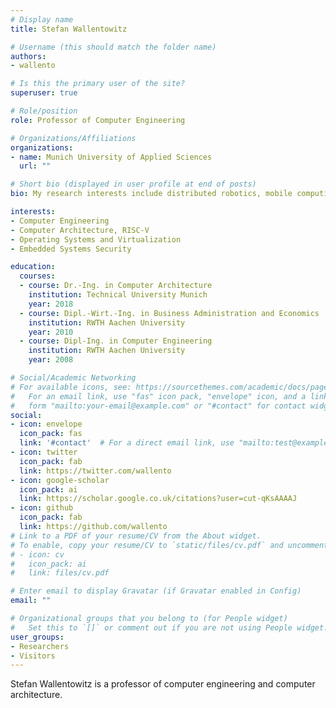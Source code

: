 ```yaml
---
# Display name
title: Stefan Wallentowitz

# Username (this should match the folder name)
authors:
- wallento

# Is this the primary user of the site?
superuser: true

# Role/position
role: Professor of Computer Engineering

# Organizations/Affiliations
organizations:
- name: Munich University of Applied Sciences
  url: ""

# Short bio (displayed in user profile at end of posts)
bio: My research interests include distributed robotics, mobile computing and programmable matter.

interests:
- Computer Engineering
- Computer Architecture, RISC-V
- Operating Systems and Virtualization
- Embedded Systems Security

education:
  courses:
  - course: Dr.-Ing. in Computer Architecture
    institution: Technical University Munich
    year: 2018
  - course: Dipl.-Wirt.-Ing. in Business Administration and Economics
    institution: RWTH Aachen University
    year: 2010
  - course: Dipl-Ing. in Computer Engineering
    institution: RWTH Aachen University
    year: 2008

# Social/Academic Networking
# For available icons, see: https://sourcethemes.com/academic/docs/page-builder/#icons
#   For an email link, use "fas" icon pack, "envelope" icon, and a link in the
#   form "mailto:your-email@example.com" or "#contact" for contact widget.
social:
- icon: envelope
  icon_pack: fas
  link: '#contact'  # For a direct email link, use "mailto:test@example.org".
- icon: twitter
  icon_pack: fab
  link: https://twitter.com/wallento
- icon: google-scholar
  icon_pack: ai
  link: https://scholar.google.co.uk/citations?user=cut-qKsAAAAJ
- icon: github
  icon_pack: fab
  link: https://github.com/wallento
# Link to a PDF of your resume/CV from the About widget.
# To enable, copy your resume/CV to `static/files/cv.pdf` and uncomment the lines below.
# - icon: cv
#   icon_pack: ai
#   link: files/cv.pdf

# Enter email to display Gravatar (if Gravatar enabled in Config)
email: ""

# Organizational groups that you belong to (for People widget)
#   Set this to `[]` or comment out if you are not using People widget.
user_groups:
- Researchers
- Visitors
---
```


Stefan Wallentowitz is a professor of computer engineering and computer architecture.
